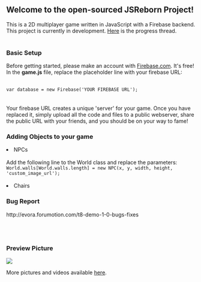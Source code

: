 <h2> Welcome to the open-sourced JSReborn Project!</h2>
<p>
This is a 2D multiplayer game written in JavaScript with a Firebase backend. <br>
This project is currently in development. <a href="http://evora.forumotion.com/t5-game-progress-updates">Here</a> is the progress thread.<br><br>

<h3>Basic Setup</h3>
Before getting started, please make an account with <a href="http://www.firebase.com">Firebase.com</a>. It's free!<br> 
In the <b>game.js</b> file, replace the placeholder line with your firebase URL:
<br><br>
<code>
var database = new Firebase('YOUR FIREBASE URL'); 
</code>
<br><br>
Your firebase URL creates a unique 'server' for your game. Once you have replaced it, simply upload all the code and files to a public webserver, share the public URL with your friends, and you should be on your way to fame!

<h3>Adding Objects to your game</h3>
<li>NPCs</li>
<br>
Add the following line to the World class and replace the parameters:
<br>
<code>World.walls[World.walls.length] = new NPC(x, y, width, height, 'custom_image_url');</code>
</br><br>
<li>Chairs</li>



<h3>Bug Report</h3>
http://evora.forumotion.com/t8-demo-1-0-bugs-fixes

<br><br>
<h3>Preview Picture</h3>

<img src="http://i37.servimg.com/u/f37/19/58/72/57/chatnu11.png" />

More pictures and videos available <a href="http://evora.forumotion.com/t5-game-progress-updates">here</a>.

</p>

